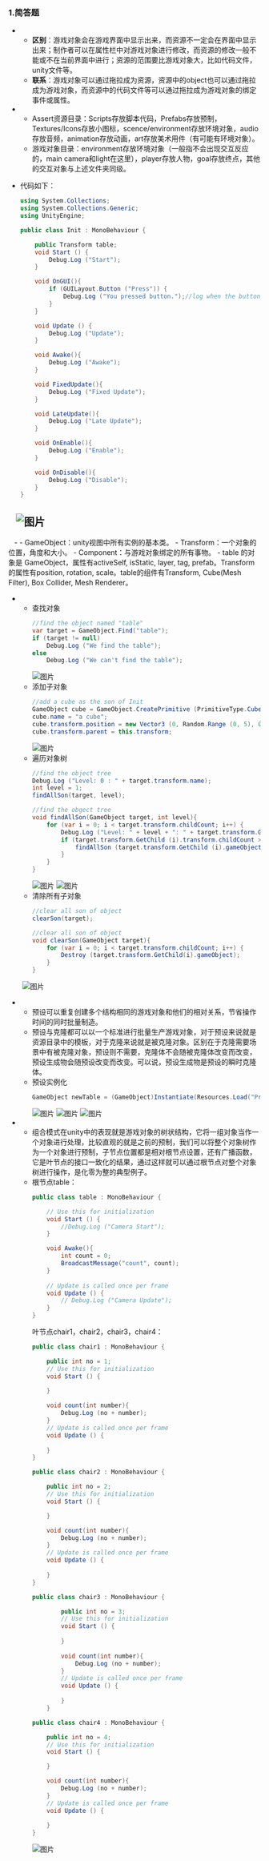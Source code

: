 ### 1.简答题
-
    - **区别**：游戏对象会在游戏界面中显示出来，而资源不一定会在界面中显示出来；制作者可以在属性栏中对游戏对象进行修改，而资源的修改一般不能或不在当前界面中进行；资源的范围要比游戏对象大，比如代码文件，unity文件等。
    - **联系**：游戏对象可以通过拖拉成为资源，资源中的object也可以通过拖拉成为游戏对象，而资源中的代码文件等可以通过拖拉成为游戏对象的绑定事件或属性。
    
-
    - Assert资源目录：Scripts存放脚本代码，Prefabs存放预制，Textures/Icons存放小图标，scence/environment存放环境对象，audio存放音频，animation存放动画，art存放美术用件（有可能有环境对象）。
    - 游戏对象目录：environment存放环境对象（一般指不会出现交互反应的，main camera和light在这里），player存放人物，goal存放终点，其他的交互对象与上述文件夹同级。   
    
- 代码如下：
    ``` C#
    using System.Collections;
    using System.Collections.Generic;
    using UnityEngine;

    public class Init : MonoBehaviour {

    	public Transform table;
    	void Start () {
    		Debug.Log ("Start");
    	}
    
    	void OnGUI(){
    		if (GUILayout.Button ("Press")) {
    			Debug.Log ("You pressed button.");//log when the button is pressed
    		}
    	}
    
    	void Update () {
    		Debug.Log ("Update");
    	}
    
    	void Awake(){
    		Debug.Log ("Awake");
    	}
    
    	void FixedUpdate(){
    		Debug.Log ("Fixed Update");
    	}
    
    	void LateUpdate(){
    		Debug.Log ("Late Update");
    	}
    
    	void OnEnable(){
    		Debug.Log ("Enable");
    	}
    
    	void OnDisable(){
    		Debug.Log ("Disable");
    	}
    }

    ```
    ![图片](https://github.com/lossatsea/homework/blob/master/homework1/pictures/1.png)
     
-
    -
        - GameObject：unity视图中所有实例的基本类。
        - Transform：一个对象的位置，角度和大小。
        - Component：与游戏对象绑定的所有事物。
    - table 的对象是 GameObject，属性有activeSelf, isStatic, layer, tag, prefab。Transform的属性有position, rotation, scale。table的组件有Transform, Cube(Mesh Filter), Box Collider, Mesh Renderer。    
    
-
    - 查找对象
        ``` C#
        //find the object named "table"
    	var target = GameObject.Find("table");
    	if (target != null)
    		Debug.Log ("We find the table");
    	else
    		Debug.Log ("We can't find the table");
        ```
        ![图片](https://github.com/lossatsea/homework/blob/master/homework1/pictures/11.png)
    - 添加子对象
        ```C#
        //add a cube as the son of Init
    	GameObject cube = GameObject.CreatePrimitive (PrimitiveType.Cube);
    	cube.name = "a cube";
    	cube.transform.position = new Vector3 (0, Random.Range (0, 5), 0);
    	cube.transform.parent = this.transform;
        ```
        ![图片](https://github.com/lossatsea/homework/blob/master/homework1/pictures/3.png)
    - 遍历对象树
        ``` C#
        //find the object tree
    	Debug.Log ("Level: 0 : " + target.transform.name);
    	int level = 1;
    	findAllSon(target, level);
        ```
        ``` C#
        //find the obgect tree
    	void findAllSon(GameObject target, int level){
    		for (var i = 0; i < target.transform.childCount; i++) {
    			Debug.Log ("Level: " + level + ": " + target.transform.GetChild(i).name);
    			if (target.transform.GetChild (i).transform.childCount > 0) {
    				findAllSon (target.transform.GetChild (i).gameObject, level + 1);
    			}
    		}
    	}
        ```
        ![图片](https://github.com/lossatsea/homework/blob/master/homework1/pictures/10.png)
        ![图片](https://github.com/lossatsea/homework/blob/master/homework1/pictures/4.png)
    - 清除所有子对象
        ``` c#
        //clear all son of object
    	clearSon(target);
        ```
        ``` C#
        //clear all son of object
    	void clearSon(GameObject target){
    		for (var i = 0; i < target.transform.childCount; i++) {
    			Destroy (target.transform.GetChild(i).gameObject);
    		}
    	}
        ```
        ![图片](https://github.com/lossatsea/homework/blob/master/homework1/pictures/3.png)
        
        
-
    - 预设可以重复创建多个结构相同的游戏对象和他们的相对关系，节省操作时间的同时批量制造。
    - 预设与克隆都可以以一个标准进行批量生产游戏对象，对于预设来说就是资源目录中的模板，对于克隆来说就是被克隆对象。区别在于克隆需要场景中有被克隆对象，预设则不需要，克隆体不会随被克隆体改变而改变，预设生成物会随预设改变而改变。可以说，预设生成物是预设的瞬时克隆体。
    - 预设实例化
        ```C#
        GameObject newTable = (GameObject)Instantiate(Resources.Load("Prefabs/table")); 
        ```
        ![图片](https://github.com/lossatsea/homework/blob/master/homework1/pictures/5.png)
        ![图片](https://github.com/lossatsea/homework/blob/master/homework1/pictures/6.png)
        ![图片](https://github.com/lossatsea/homework/blob/master/homework1/pictures/7.png)
        
        
-
    - 组合模式在unity中的表现就是游戏对象的树状结构，它将一组对象当作一个对象进行处理，比较直观的就是之前的预制，我们可以将整个对象树作为一个对象进行预制，子节点位置都是相对根节点设置，还有广播函数，它是叶节点的接口一致化的结果，通过这样就可以通过根节点对整个对象树进行操作，是化零为整的典型例子。
    - 根节点table：
        ``` C#
        public class table : MonoBehaviour {

        	// Use this for initialization
        	void Start () {
        		//Debug.Log ("Camera Start");
        	}
        
        	void Awake(){
        		int count = 0;
        		BroadcastMessage("count", count);
        	}
        	
        	// Update is called once per frame
        	void Update () {
        		// Debug.Log ("Camera Update");
        	}
        }
        ```
        叶节点chair1，chair2，chair3，chair4：
        ``` C#
        public class chair1 : MonoBehaviour {

        	public int no = 1;
        	// Use this for initialization
        	void Start () {
        		
        	}
        
        	void count(int number){
        		Debug.Log (no + number);
        	}
        	// Update is called once per frame
        	void Update () {
        		
        	}
        }
        ```
        ``` C#
        public class chair2 : MonoBehaviour {

        	public int no = 2;
        	// Use this for initialization
        	void Start () {
        
        	}
        
        	void count(int number){
        		Debug.Log (no + number);
        	}
        	// Update is called once per frame
        	void Update () {
        		
        	}
        }
        ```
        ``` C#
        public class chair3 : MonoBehaviour {

            	public int no = 3;
            	// Use this for initialization
            	void Start () {
            
            	}
            
            	void count(int number){
            		Debug.Log (no + number);
            	}
            	// Update is called once per frame
            	void Update () {
            		
            	}
            }
        ```
        ``` C#
        public class chair4 : MonoBehaviour {

        	public int no = 4;
        	// Use this for initialization
        	void Start () {
        
        	}
        
        	void count(int number){
        		Debug.Log (no + number);
        	}
        	// Update is called once per frame
        	void Update () {
        		
        	}
        }
        ```
        ![图片](https://github.com/lossatsea/homework/blob/master/homework1/pictures/8.png)
    
